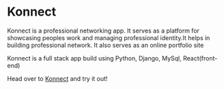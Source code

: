# Konnect
 Konnect is a professional networking app. It serves as a platform for showcasing peoples work and managing professional identity.It helps in building professional network. It also serves as an online portfolio site
 
Konnect is a full stack app build using Python, Django, MySql, React(front-end)

Head over to [Konnect](https://prashanth-konnect.herokuapp.com "get Konnected with people") and try it out!
